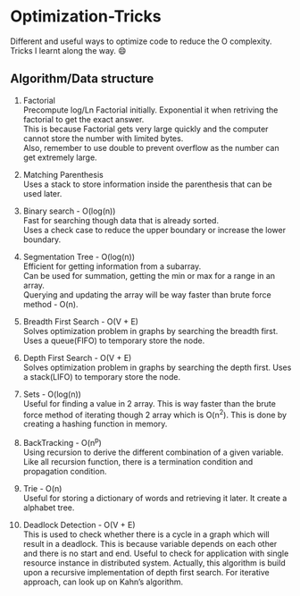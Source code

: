 # Optimization-Tricks

Different and useful ways to optimize code to reduce the O complexity.  
Tricks I learnt along the way. :smile:

## Algorithm/Data structure

1. Factorial  
  Precompute log/Ln Factorial initially. Exponential it when retriving the factorial to get the exact answer.  
  This is because Factorial gets very large quickly and the computer cannot store the number with limited bytes.   
  Also, remember to use double to prevent overflow as the number can get extremely large. 
  
2. Matching Parenthesis  
  Uses a stack to store information inside the parenthesis that can be used later.
  
3. Binary search  - O(log(n))  
  Fast for searching though data that is already sorted.  
  Uses a check case to reduce the upper boundary or increase the lower boundary.

4. Segmentation Tree  - O(log(n))  
  Efficient for getting information from a subarray.  
  Can be used for summation, getting the min or max for a range in an array.  
  Querying and updating the array will be way faster than brute force method - O(n).   
  
5. Breadth First Search - O(V + E)  
  Solves optimization problem in graphs by searching the breadth first. Uses a queue(FIFO) to temporary store the node.   
  
6. Depth First Search - O(V + E)  
  Solves optimization problem in graphs by searching the depth first. Uses a stack(LIFO) to temporary store the node.  
  
7. Sets  - O(log(n))  
  Useful for finding a value in 2 array. This is way faster than the brute force method of iterating though 2 array which is O(n<sup>2</sup>). This is done by creating a hashing function in memory.  
  
8. BackTracking - O(n<sup>p</sup>)  
  Using recursion to derive the different combination of a given variable. Like all recursion function, there is a termination condition and propagation condition.  
  
8. Trie - O(n)  
  Useful for storing a dictionary of words and retrieving it later. It create a alphabet tree.  
  
10. Deadlock Detection - O(V + E)  
  This is used to check whether there is a cycle in a graph which will result in a deadlock. This is because variable depends on each other and there is no start and end. Useful to check for application with single resource instance in distributed system. Actually, this algorithm is build upon a recursive implementation of depth first search. For iterative approach, can look up on Kahn’s algorithm. 
